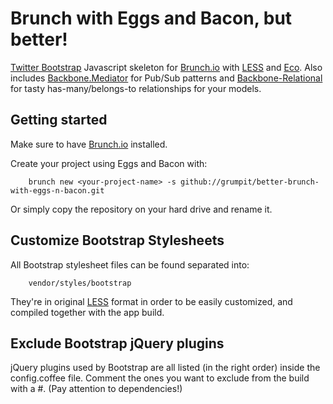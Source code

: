 # Brunch with Eggs and Bacon, but better!

[Twitter Bootstrap](http://twitter.github.com/bootstrap/) Javascript skeleton for [Brunch.io](http://brunch.io) with [LESS](http://lesscss.org/) and [Eco](https://github.com/sstephenson/eco/). Also includes [Backbone.Mediator](https://github.com/chalbert/Backbone-Mediator) for Pub/Sub patterns and [Backbone-Relational](https://github.com/PaulUithol/Backbone-relational) for tasty has-many/belongs-to relationships for your models.

## Getting started

Make sure to have [Brunch.io](http://brunch.io) installed.

Create your project using Eggs and Bacon with:

		brunch new <your-project-name> -s github://grumpit/better-brunch-with-eggs-n-bacon.git
		
Or simply copy the repository on your hard drive and rename it.

## Customize Bootstrap Stylesheets

All Bootstrap stylesheet files can be found separated into:

		vendor/styles/bootstrap
		
They're in original [LESS](http://lesscss.org/) format in order to be easily customized, and compiled together with the app build.

## Exclude Bootstrap jQuery plugins

jQuery plugins used by Bootstrap are all listed (in the right order) inside the config.coffee file. Comment the ones you want to exclude from the build with a #. (Pay attention to dependencies!)

